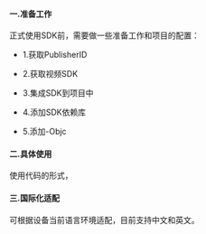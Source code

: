 #### 一.准备工作

正式使用SDK前，需要做一些准备工作和项目的配置：

* 1.获取PublisherID

* 2.获取视频SDK

* 3.集成SDK到项目中

* 4.添加SDK依赖库

* 5.添加-Objc

#### 二.具体使用

使用代码的形式，

#### 三.国际化适配

可根据设备当前语言环境适配，目前支持中文和英文。



